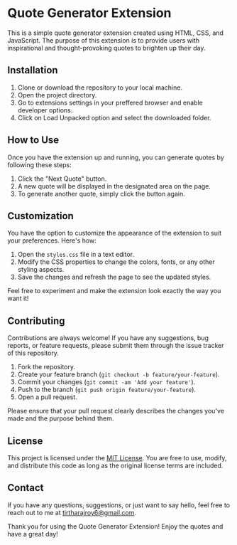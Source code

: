 # Quote Generator Extension

This is a simple quote generator extension created using HTML, CSS, and JavaScript. The purpose of this extension is to provide users with inspirational and thought-provoking quotes to brighten up their day.

## Installation

1. Clone or download the repository to your local machine.
2. Open the project directory.
3. Go to extensions settings in your preffered browser and enable developer options.
4. Click on Load Unpacked option and select the downloaded folder.

## How to Use

Once you have the extension up and running, you can generate quotes by following these steps:

1. Click the "Next Quote" button.
2. A new quote will be displayed in the designated area on the page.
3. To generate another quote, simply click the button again.

## Customization

You have the option to customize the appearance of the extension to suit your preferences. Here's how:

1. Open the `styles.css` file in a text editor.
2. Modify the CSS properties to change the colors, fonts, or any other styling aspects.
3. Save the changes and refresh the page to see the updated styles.

Feel free to experiment and make the extension look exactly the way you want it!

## Contributing

Contributions are always welcome! If you have any suggestions, bug reports, or feature requests, please submit them through the issue tracker of this repository.

1. Fork the repository.
2. Create your feature branch (`git checkout -b feature/your-feature`).
3. Commit your changes (`git commit -am 'Add your feature'`).
4. Push to the branch (`git push origin feature/your-feature`).
5. Open a pull request.

Please ensure that your pull request clearly describes the changes you've made and the purpose behind them.

## License

This project is licensed under the [MIT License](LICENSE). You are free to use, modify, and distribute this code as long as the original license terms are included.

## Contact

If you have any questions, suggestions, or just want to say hello, feel free to reach out to me at [tirtharajroy6@gmail.com](mailto:tirtharajroy6@gmail.com).

Thank you for using the Quote Generator Extension! Enjoy the quotes and have a great day!
